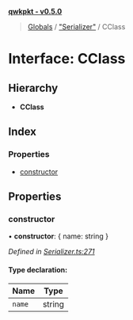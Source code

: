 **[qwkpkt - v0.5.0](../README.md)**

> [Globals](../globals.md) / ["Serializer"](../modules/_serializer_.md) / CClass

# Interface: CClass

## Hierarchy

* **CClass**

## Index

### Properties

* [constructor](_serializer_.cclass.md#constructor)

## Properties

### constructor

•  **constructor**: { name: string  }

*Defined in [Serializer.ts:271](https://github.com/Madrok/pktstorm/blob/f0875b2/src/Serializer.ts#L271)*

#### Type declaration:

Name | Type |
------ | ------ |
`name` | string |
